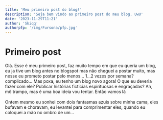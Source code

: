 ```yaml
---
title: 'Meu primeiro post do blog!'
description: 'Seja bem vindo ao primeiro post do meu blog. UwU'
date: '2023-11-29T11:21'
author: 'Skiqq'
authorpfp: '/img/Fursona/pfp.jpg'
---
```


# Primeiro post
Olá. Esse é meu primeiro post, faz muito tempo em que eu queria um blog, eu ja tive um blog antes no blogspot mas não cheguei a postar muito, mas nesse eu prometo postar pelo menos... 1...2 vezes por semana? complicado... Mas poxa, eu tenho um blog novo agora! O que eu deveria fazer com ele? Publicar histórias ficticias espirituosas e engraçadas? Ah, mô trampo, mas é uma boa ideia vou tentar. Então vamos lá
<br>
<br>
Ontem mesmo eu sonhei com dois fantasmas azuis sobre minha cama, eles bufavam e choravam, eu levantei para comprimentar eles, quando eu coloquei a mão no ombro de um...